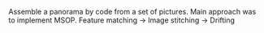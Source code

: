 Assemble a panorama by code from a set of pictures. Main approach was to implement MSOP. 
Feature matching -> Image stitching -> Drifting
